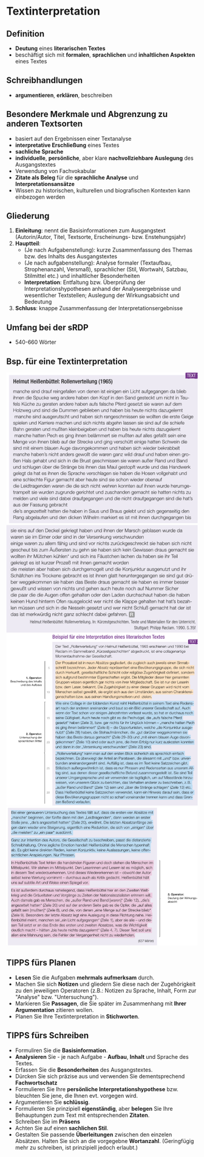 # Textinterpretation
## Definition
- <b>Deutung</b> eines <b>literarischen Textes</b>
- beschäftigt sich mit <b>formalen</b>, <b>sprachlichen</b> und <b>inhaltlichen Aspekten</b> eines Textes

## Schreibhandlungen
- <b>argumentieren</b>, <b>erklären</b>, beschreiben

## Besondere Merkmale und Abgrenzung zu anderen Textsorten
- basiert auf den Ergebnissen einer Textanalyse
- <b>interpretative Erschließung</b> eines Textes
- <b>sachliche Sprache</b>
- <b>individuelle</b>, <b>persönliche</b>, aber klare <b>nachvollziehbare Auslegung</b> des Ausgangstextes
- Verwendung von Fachvokabular</b>
- <b>Zitate als Beleg</b> für die <b>sprachliche Analyse</b> und <b>Interpretationsansätze</b>
- Wissen zu historischen, kulturellen und biografischen Kontexten kann einbezogen werden

## Gliederung
1. <b>Einleitung</b>: nennt die Basisinformationen zum Ausgangstext (Autorin/Autor, Titel, Textsorte, Erscheinungs- bzw. Enstehungsjahr)
2. <b>Hauptteil</b>:
    - (Je nach Aufgabenstellung): kurze Zusammenfassung des Themas bzw. des Inhalts des Ausgangstextes
    - (Je nach aufgabenstellung): Analyse formaler (Textaufbau, Strophenanzahl, Versmaß), sprachlicher (Stil, Wortwahl, Satzbau, Stilmittel etc.) und inhaltlicher Besonderheiten
    - <b>Interpretation</b>: Entfaltung bzw. Überprüfung der Interpretationshypothesen anhand der Analyseergebnisse und wesentlicher Textstellen; Auslegung der Wirkungsabsicht und Bedeutung
3. <b>Schluss</b>: knappe Zusammenfassung der Interpretationsergebnisse

## Umfang bei der sRDP
- 540-660 Wörter

## Bsp. für eine Textinterpretation
![BspTextinterpretationAusgangstext1](/DBilder/BspTextinterpretationAusgangstext1.png)<br>
![BspTextinterpretationAusgangstext2](/DBilder/BspTextinterpretationAusgangstext2.png)<br>
![BspTextinterpretation1](/DBilder/BspTextinterpretation1.png)<br>
![BspTextinterpretation2](/DBilder/BspTextinterpretation2.png)<br>

## TIPPS fürs Planen
- <b>Lesen</b> Sie die Aufgaben <b>mehrmals aufmerksam</b> durch.
- Machen Sie sich <b>Notizen</b> und gliedern Sie diese nach der Zugehörigkeit zu den jeweiligen Operatoren (z.B.: Notizen zu Sprache, Inhalt, Form zur "Analyse" bzw. "Untersuchung").
- Markieren Sie <b>Passagen</b>, die Sie später im Zusammenhang mit <b>Ihrer Argumentation</b> zitieren wollen.
- Planen Sie Ihre Textinterpretation in <b>Stichworten</b>.

## TIPPS fürs Schreiben
- Formuliren Sie die <b>Basisinformation</b>.
- <b>Analysieren</b> Sie - je nach Aufgabe - <b>Aufbau</b>, <b>Inhalt</b> und Sprache</b> des Textes.
- Erfassen Sie die <b>Besonderheiten</b> des Ausgangstextes.
- Dürcken Sie sich präzise aus und verwenden Sie dementsprechend <b>Fachwortschatz</b>
- Formulieren Sie Ihre <b>persönliche Interpretationshypothese</b> bzw. bleuchten Sie jene, die Ihnen evt. vorgegen wird.
- Argumentieren Sie <b>schlüssig</b>.
- Formulieren Sie prinzipiell <b>eigenständig</b>, aber <b>belegen</b> Sie Ihre Behauptungen zum Text mit entsprechenden <b>Zitaten</b>.
- Schreiben Sie im <b>Präsens</b>
- Achten Sie auf einen <b>sachlichen Stil</b>.
- Gestalten Sie passende <b>Überleitungen</b> zwischen den einzelen Absätzen.
Halten Sie sich an die vorgegebne <b>Wortanzahl</b>. (Geringfügig mehr zu schreiben, ist prinzipiell jedoch erlaubt.)
